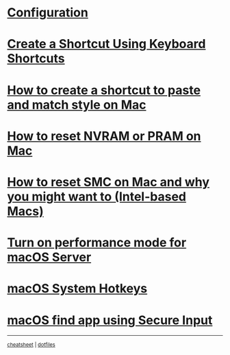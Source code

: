 # [Configuration](Configuration.md)
# [Create a Shortcut Using Keyboard Shortcuts](<Create a Shortcut Using Keyboard Shortcuts.md>)
# [How to create a shortcut to paste and match style on Mac](<How to create a shortcut to paste and match style on Mac - 9to5Mac.md>)
# [How to reset NVRAM or PRAM on Mac](<How to reset NVRAM or PRAM on Mac - iGeeksBlog.md>)
# [How to reset SMC on Mac and why you might want to (Intel-based Macs)](<How to reset SMC on Mac and why you might want to (Intel-based Macs) - iGeeksBlog.md>)
# [Turn on performance mode for macOS Server](<Turn on performance mode for macOS Server - Apple Support.md>)
# [macOS System Hotkeys](<macOS System Hotkeys.md>)
# [macOS find app using Secure Input](<macOS find app using Secure Input.md>)
---
<sup>[cheatsheet](https://github.com/Lockyc/cheatsheet) | [dotfiles](https://github.com/Lockyc/dotfiles)<sup>


